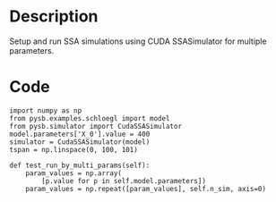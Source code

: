 # Description
Setup and run SSA simulations using CUDA SSASimulator for multiple parameters.

# Code
```
import numpy as np
from pysb.examples.schloegl import model
from pysb.simulator import CudaSSASimulator
model.parameters['X_0'].value = 400
simulator = CudaSSASimulator(model)
tspan = np.linspace(0, 100, 101)

def test_run_by_multi_params(self):
    param_values = np.array(
        [p.value for p in self.model.parameters])
    param_values = np.repeat([param_values], self.n_sim, axis=0)

```
